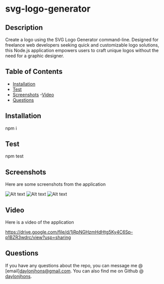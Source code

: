 # svg-logo-generator



## Description
 Create a logo using the SVG Logo Generator command-line. Designed for freelance web developers seeking quick and customizable logo solutions, this Node.js application empowers users to craft unique logos without the need for a graphic designer.

## Table of Contents
- [Installation](##Installation)
- [Test](#Test)
- [Screenshots](##Screenshots)
-[Video](##Video)
- [Questions](##Questions)


## Installation
npm i

## Test
npm test

## Screenshots

Here are some screenshots from the application

![Alt text](<images/Screenshot 2024-03-04 at 9.18.33 AM.png>)
![Alt text](<images/Screenshot 2024-03-04 at 9.19.38 AM.png>)
![Alt text](<images/Screenshot 2024-03-04 at 9.19.58 AM.png>)

## Video

Here is a video of the application

https://drive.google.com/file/d/1jRpNGHzmHdHtg5Ky4C6Sp-p1BZR3wdrc/view?usp=sharing



## Questions

If you have any questions about the repo, you can message me @ [email]daylonjhons@gmail.com. 
You can also find me on Github @ [daylonjhons](https://github.com/daylonjhons).
